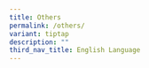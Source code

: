 ```yaml
---
title: Others
permalink: /others/
variant: tiptap
description: ""
third_nav_title: English Language
---
```

